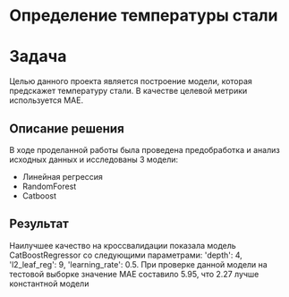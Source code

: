 # Определение температуры стали

# Задача
Целью данного проекта является построение модели, которая предскажет температуру стали. В качестве целевой метрики используется MAE.

## Описание решения
В ходе проделанной работы была проведена предобработка и анализ исходных данных и исследованы 3 модели:

* Линейная регрессия
* RandomForest
* Catboost

## Результат
Наилучшее качество на кроссвалидации показала модель CatBoostRegressor со следующими параметрами: 'depth': 4, 'l2_leaf_reg': 9, 'learning_rate': 0.5. При проверке данной модели на тестовой выборке значение MAE составило 5.95, что 2.27 лучше константной модели

